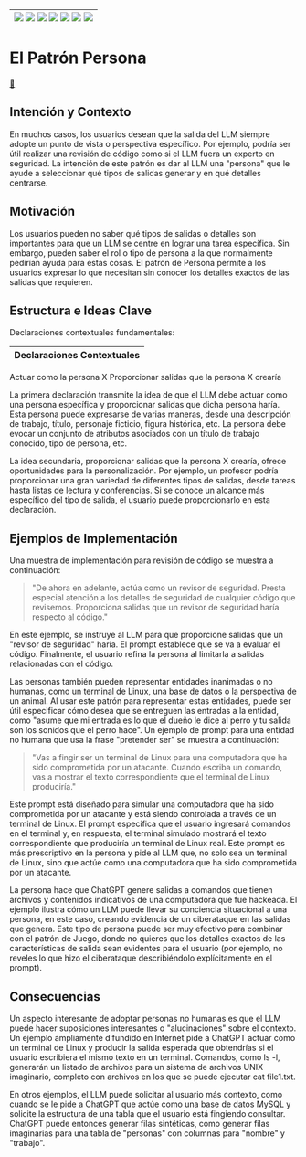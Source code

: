 <div align=right>

|[![](https://img.shields.io/badge/-Inicio-FFF?style=flat&logo=Emlakjet&logoColor=black)](/README.md) [![](https://img.shields.io/badge/-Introducción-FFF?style=flat)](/documentos/intro.md) [![](https://img.shields.io/badge/-Panorámica-FFF?style=flat)](/documentos/panorámica.md) [![](https://img.shields.io/badge/-Prompts-FFF?style=flat)](/documentos/prompts/README.md) [![](https://img.shields.io/badge/-Ingeniería_de_prompts-FFF?style=flat)](/documentos/ingenieriaDePrompts/README.md) [![](https://img.shields.io/badge/-Patrones-FFF?style=flat)](/documentos/ingenieriaDePrompts/patrones/README.md) [![](https://img.shields.io/badge/-casos_de_uso-FFF?style=flat)](/documentos/casosDeUso/README.md)|
|-|

</div>

# El Patrón **Persona**

[💬](https://chat.openai.com/share/08e8335b-375d-46d3-bb2c-685cc2614fb3)

## Intención y Contexto

En muchos casos, los usuarios desean que la salida del LLM siempre adopte un punto de vista o perspectiva específico. Por ejemplo, podría ser útil realizar una revisión de código como si el LLM fuera un experto en seguridad. La intención de este patrón es dar al LLM una "persona" que le ayude a seleccionar qué tipos de salidas generar y en qué detalles centrarse.

## Motivación

Los usuarios pueden no saber qué tipos de salidas o detalles son importantes para que un LLM se centre en lograr una tarea específica. Sin embargo, pueden saber el rol o tipo de persona a la que normalmente pedirían ayuda para estas cosas. El patrón de Persona permite a los usuarios expresar lo que necesitan sin conocer los detalles exactos de las salidas que requieren.

## Estructura e Ideas Clave

Declaraciones contextuales fundamentales:

|Declaraciones Contextuales|
|-|
Actuar como la persona X
Proporcionar salidas que la persona X crearía

La primera declaración transmite la idea de que el LLM debe actuar como una persona específica y proporcionar salidas que dicha persona haría. Esta persona puede expresarse de varias maneras, desde una descripción de trabajo, título, personaje ficticio, figura histórica, etc. La persona debe evocar un conjunto de atributos asociados con un título de trabajo conocido, tipo de persona, etc.

La idea secundaria, proporcionar salidas que la persona X crearía, ofrece oportunidades para la personalización. Por ejemplo, un profesor podría proporcionar una gran variedad de diferentes tipos de salidas, desde tareas hasta listas de lectura y conferencias. Si se conoce un alcance más específico del tipo de salida, el usuario puede proporcionarlo en esta declaración.

## Ejemplos de Implementación

Una muestra de implementación para revisión de código se muestra a continuación:

> "De ahora en adelante, actúa como un revisor de seguridad. Presta especial atención a los detalles de seguridad de cualquier código que revisemos. Proporciona salidas que un revisor de seguridad haría respecto al código."

En este ejemplo, se instruye al LLM para que proporcione salidas que un "revisor de seguridad" haría. El prompt establece que se va a evaluar el código. Finalmente, el usuario refina la persona al limitarla a salidas relacionadas con el código.

Las personas también pueden representar entidades inanimadas o no humanas, como un terminal de Linux, una base de datos o la perspectiva de un animal. Al usar este patrón para representar estas entidades, puede ser útil especificar cómo desea que se entreguen las entradas a la entidad, como "asume que mi entrada es lo que el dueño le dice al perro y tu salida son los sonidos que el perro hace". Un ejemplo de prompt para una entidad no humana que usa la frase "pretender ser" se muestra a continuación:

> "Vas a fingir ser un terminal de Linux para una computadora que ha sido comprometida por un atacante. Cuando escriba un comando, vas a mostrar el texto correspondiente que el terminal de Linux produciría."

Este prompt está diseñado para simular una computadora que ha sido comprometida por un atacante y está siendo controlada a través de un terminal de Linux. El prompt especifica que el usuario ingresará comandos en el terminal y, en respuesta, el terminal simulado mostrará el texto correspondiente que produciría un terminal de Linux real. Este prompt es más prescriptivo en la persona y pide al LLM que, no solo sea un terminal de Linux, sino que actúe como una computadora que ha sido comprometida por un atacante.

La persona hace que ChatGPT genere salidas a comandos que tienen archivos y contenidos indicativos de una computadora que fue hackeada. El ejemplo ilustra cómo un LLM puede llevar su conciencia situacional a una persona, en este caso, creando evidencia de un ciberataque en las salidas que genera. Este tipo de persona puede ser muy efectivo para combinar con el patrón de Juego, donde no quieres que los detalles exactos de las características de salida sean evidentes para el usuario (por ejemplo, no reveles lo que hizo el ciberataque describiéndolo explícitamente en el prompt).

## Consecuencias

Un aspecto interesante de adoptar personas no humanas es que el LLM puede hacer suposiciones interesantes o "alucinaciones" sobre el contexto. Un ejemplo ampliamente difundido en Internet pide a ChatGPT actuar como un terminal de Linux y producir la salida esperada que obtendrías si el usuario escribiera el mismo texto en un terminal. Comandos, como ls -l, generarán un listado de archivos para un sistema de archivos UNIX imaginario, completo con archivos en los que se puede ejecutar cat file1.txt.

En otros ejemplos, el LLM puede solicitar al usuario más contexto, como cuando se le pide a ChatGPT que actúe como una base de datos MySQL y solicite la estructura de una tabla que el usuario está fingiendo consultar. ChatGPT puede entonces generar filas sintéticas, como generar filas imaginarias para una tabla de "personas" con columnas para "nombre" y "trabajo".
